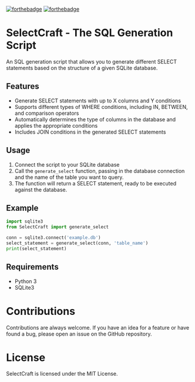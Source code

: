 [![forthebadge](https://forthebadge.com/images/badges/made-with-python.svg)](https://forthebadge.com)
[![forthebadge](https://forthebadge.com/images/badges/open-source.svg)](https://forthebadge.com)

# SelectCraft - The SQL Generation Script
An SQL generation script that allows you to generate different SELECT statements based on the structure of a given SQLite database. 

## Features
- Generate SELECT statements with up to X columns and Y conditions
- Supports different types of WHERE conditions, including IN, BETWEEN, and comparison operators
- Automatically determines the type of columns in the database and applies the appropriate conditions
- Includes JOIN conditions in the generated SELECT statements

## Usage
1. Connect the script to your SQLite database
2. Call the `generate_select` function, passing in the database connection and the name of the table you want to query.
3. The function will return a SELECT statement, ready to be executed against the database.

## Example
```python
import sqlite3
from SelectCraft import generate_select

conn = sqlite3.connect('example.db')
select_statement = generate_select(conn, 'table_name')
print(select_statement)
```

## Requirements
- Python 3
- SQLite3

# Contributions
Contributions are always welcome. If you have an idea for a feature or have found a bug, please open an issue on the GitHub repository.

# License
SelectCraft is licensed under the MIT License.
